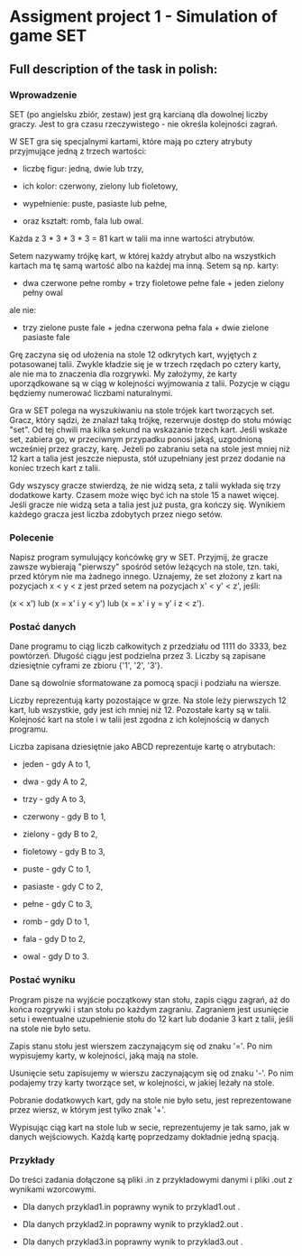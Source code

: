 # Assigment project 1 - Simulation of game SET

## Full description of the task in polish:

### Wprowadzenie
SET (po angielsku zbiór, zestaw) jest grą karcianą dla dowolnej liczby graczy. Jest to gra czasu rzeczywistego - nie określa kolejności zagrań.

W SET gra się specjalnymi kartami, które mają po cztery atrybuty przyjmujące jedną z trzech wartości:

- liczbę figur: jedną, dwie lub trzy,

- ich kolor: czerwony, zielony lub fioletowy,

- wypełnienie: puste, pasiaste lub pełne,

- oraz kształt: romb, fala lub owal.

Każda z 3 * 3 * 3 * 3 = 81 kart w talii ma inne wartości atrybutów.

Setem nazywamy trójkę kart, w której każdy atrybut albo na wszystkich kartach ma tę samą wartość albo na każdej ma inną. Setem są np. karty:

- dwa czerwone pełne romby + trzy fioletowe pełne fale + jeden zielony pełny owal

ale nie:

- trzy zielone puste fale + jedna czerwona pełna fala + dwie zielone pasiaste fale

Grę zaczyna się od ułożenia na stole 12 odkrytych kart, wyjętych z potasowanej talii. Zwykle kładzie się je w trzech rzędach po cztery karty, ale nie ma to znaczenia dla rozgrywki. My założymy, że karty uporządkowane są w ciąg w kolejności wyjmowania z talii. Pozycje w ciągu będziemy numerować liczbami naturalnymi.

Gra w SET polega na wyszukiwaniu na stole trójek kart tworzących set. Gracz, który sądzi, że znalazł taką trójkę, rezerwuje dostęp do stołu mówiąc "set". Od tej chwili ma kilka sekund na wskazanie trzech kart. Jeśli wskaże set, zabiera go, w przeciwnym przypadku ponosi jakąś, uzgodnioną wcześniej przez graczy, karę. Jeżeli po zabraniu seta na stole jest mniej niż 12 kart a talia jest jeszcze niepusta, stół uzupełniany jest przez dodanie na koniec trzech kart z talii.

Gdy wszyscy gracze stwierdzą, że nie widzą seta, z talii wykłada się trzy dodatkowe karty. Czasem może więc być ich na stole 15 a nawet więcej. Jeśli gracze nie widzą seta a talia jest już pusta, gra kończy się. Wynikiem każdego gracza jest liczba zdobytych przez niego setów.

### Polecenie
Napisz program symulujący końcówkę gry w SET. Przyjmij, że gracze zawsze wybierają "pierwszy" spośród setów leżących na stole, tzn. taki, przed którym nie ma żadnego innego. Uznajemy, że set złożony z kart na pozycjach x < y < z jest przed setem na pozycjach x' < y' < z', jeśli:

(x < x') lub (x = x' i y < y') lub (x = x' i y = y' i z < z').

### Postać danych
Dane programu to ciąg liczb całkowitych z przedziału od 1111 do 3333, bez powtórzeń. Długość ciągu jest podzielna przez 3. Liczby są zapisane dziesiętnie cyframi ze zbioru {'1', '2', '3'}.

Dane są dowolnie sformatowane za pomocą spacji i podziału na wiersze.

Liczby reprezentują karty pozostające w grze. Na stole leży pierwszych 12 kart, lub wszystkie, gdy jest ich mniej niż 12. Pozostałe karty są w talii. Kolejność kart na stole i w talii jest zgodna z ich kolejnością w danych programu.

Liczba zapisana dziesiętnie jako ABCD reprezentuje kartę o atrybutach:

- jeden - gdy A to 1,

- dwa - gdy A to 2,

- trzy - gdy A to 3,

- czerwony - gdy B to 1,

- zielony - gdy B to 2,

- fioletowy - gdy B to 3,

- puste - gdy C to 1,

- pasiaste - gdy C to 2,

- pełne - gdy C to 3,

- romb - gdy D to 1,

- fala - gdy D to 2,

- owal - gdy D to 3.

### Postać wyniku
Program pisze na wyjście początkowy stan stołu, zapis ciągu zagrań, aż do końca rozgrywki i stan stołu po każdym zagraniu. Zagraniem jest usunięcie setu i ewentualne uzupełnienie stołu do 12 kart lub dodanie 3 kart z talii, jeśli na stole nie było setu.

Zapis stanu stołu jest wierszem zaczynającym się od znaku '='. Po nim wypisujemy karty, w kolejności, jaką mają na stole.

Usunięcie setu zapisujemy w wierszu zaczynającym się od znaku '-'. Po nim podajemy trzy karty tworzące set, w kolejności, w jakiej leżały na stole.

Pobranie dodatkowych kart, gdy na stole nie było setu, jest reprezentowane przez wiersz, w którym jest tylko znak '+'.

Wypisując ciąg kart na stole lub w secie, reprezentujemy je tak samo, jak w danych wejściowych. Każdą kartę poprzedzamy dokładnie jedną spacją.

### Przykłady
Do treści zadania dołączone są pliki .in z przykładowymi danymi i pliki .out z wynikami wzorcowymi.

- Dla danych przyklad1.in poprawny wynik to przyklad1.out .

- Dla danych przyklad2.in poprawny wynik to przyklad2.out .

- Dla danych przyklad3.in poprawny wynik to przyklad3.out .